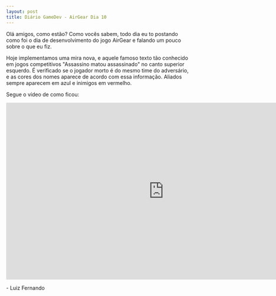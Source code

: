 ```yaml
---
layout: post
title: Diário GameDev - AirGear Dia 10
---
```


Olá amigos, como estão? Como vocês sabem, todo dia eu to postando como foi o dia de desenvolvimento do jogo AirGear e falando um pouco sobre o que eu fiz.

Hoje implementamos uma mira nova, e aquele famoso texto tão conhecido em jogos competitivos "Assassino matou assassinado" no canto superior esquerdo. É verificado se o jogador morto é do mesmo time do adversário, e as cores dos nomes aparece de acordo com essa informação. Aliados sempre aparecem em azul e inimigos em vermelho. 

Segue o vídeo de como ficou:

<div class="videoWrapper">
  <iframe width="854" height="480" src="https://www.youtube.com/embed/FoNd4ZjOXR4" frameborder="0" allow="autoplay; encrypted-media" allowfullscreen></iframe>
</div>

<p class= "message"> - Luiz Fernando </p>
